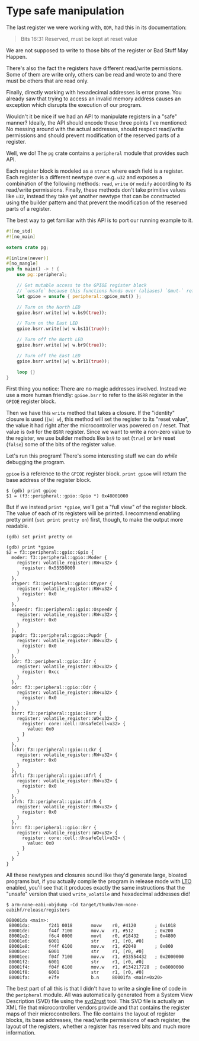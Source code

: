 # Type safe manipulation

The last register we were working with, `ODR`, had this in its documentation:

> Bits 16:31 Reserved, must be kept at reset value

We are not supposed to write to those bits of the register or Bad Stuff May
Happen.

There's also the fact the registers have different read/write permissions. Some
of them are write only, others can be read and wrote to and there must be others
that are read only.

Finally, directly working with hexadecimal addresses is error prone. You already
saw that trying to access an invalid memory address causes an exception which
disrupts the execution of our program.

Wouldn't it be nice if we had an API to manipulate registers in a "safe" manner?
Ideally, the API should encode these three points I've mentioned: No messing
around with the actual addresses, should respect read/write permissions and
should prevent modification of the reserved parts of a register.

Well, we do! The `pg` crate contains a `peripheral` module that provides such
API.

Each register block is modeled as a `struct` where each field is a register.
Each register is a different newtype over e.g. `u32` and exposes a combination
of the following methods: `read`, `write` or `modify` according to its
read/write permissions. Finally, these methods don't take primitive values like
`u32`, instead they take yet another newtype that can be constructed using the
builder pattern and that prevent the modification of the reserved parts of a
register.

The best way to get familiar with this API is to port our running example to it.

``` rust
#![no_std]
#![no_main]

extern crate pg;

#[inline(never)]
#[no_mangle]
pub fn main() -> ! {
    use pg::peripheral;

    // Get mutable access to the GPIOE register block
    // `unsafe` because this functions hands over (aliases) `&mut-` references
    let gpioe = unsafe { peripheral::gpioe_mut() };

    // Turn on the North LED
    gpioe.bsrr.write(|w| w.bs9(true));

    // Turn on the East LED
    gpioe.bsrr.write(|w| w.bs11(true));

    // Turn off the North LED
    gpioe.bsrr.write(|w| w.br9(true));

    // Turn off the East LED
    gpioe.bsrr.write(|w| w.br11(true));

    loop {}
}
```

First thing you notice: There are no magic addresses involved. Instead we use a
more human friendly: `gpioe.bsrr` to refer to the `BSRR` register in the `GPIOE`
register block.

Then we have this `write` method that takes a closure. If the "identity" closure
is used (`|w| w`), this method will set the register to its "reset value", the
value it had right after the microcontroller was powered on / reset. That value
is `0x0` for the `BSRR` register. Since we want to write a non-zero value to the
register, we use builder methods like `bs9` to set (`true`) or `br9` reset
(`false`) some of the bits of the register value.

Let's run this program! There's some interesting stuff we can do *while*
debugging the program.

`gpioe` is a reference to the `GPIOE` register block. `print gpioe` will return
the base address of the register block.

```
$ (gdb) print gpioe
$1 = (f3::peripheral::gpio::Gpio *) 0x48001000
```

But if we instead `print *gpioe`, we'll get a "full view" of the register block.
The value of each of its registers will be printed. I recommend enabling pretty
print (`set print pretty on`) first, though, to make the output more readable.

```
(gdb) set print pretty on

(gdb) print *gpioe
$2 = f3::peripheral::gpio::Gpio {
  moder: f3::peripheral::gpio::Moder {
    register: volatile_register::RW<u32> {
      register: 0x55550000
    }
  },
  otyper: f3::peripheral::gpio::Otyper {
    register: volatile_register::RW<u32> {
      register: 0x0
    }
  },
  ospeedr: f3::peripheral::gpio::Ospeedr {
    register: volatile_register::RW<u32> {
      register: 0x0
    }
  },
  pupdr: f3::peripheral::gpio::Pupdr {
    register: volatile_register::RW<u32> {
      register: 0x0
    }
  },
  idr: f3::peripheral::gpio::Idr {
    register: volatile_register::RO<u32> {
      register: 0xcc
    }
  },
  odr: f3::peripheral::gpio::Odr {
    register: volatile_register::RW<u32> {
      register: 0x0
    }
  },
  bsrr: f3::peripheral::gpio::Bsrr {
    register: volatile_register::WO<u32> {
      register: core::cell::UnsafeCell<u32> {
        value: 0x0
      }
    }
  },
  lckr: f3::peripheral::gpio::Lckr {
    register: volatile_register::RW<u32> {
      register: 0x0
    }
  },
  afrl: f3::peripheral::gpio::Afrl {
    register: volatile_register::RW<u32> {
      register: 0x0
    }
  },
  afrh: f3::peripheral::gpio::Afrh {
    register: volatile_register::RW<u32> {
      register: 0x0
    }
  },
  brr: f3::peripheral::gpio::Brr {
    register: volatile_register::WO<u32> {
      register: core::cell::UnsafeCell<u32> {
        value: 0x0
      }
    }
  }
}
```

All these newtypes and closures sound like they'd generate large, bloated
programs but, if you actually compile the program in release mode with
[LTO](https://en.wikipedia.org/wiki/Interprocedural_optimization)
enabled, you'll see that it produces exactly the same instructions that the
"unsafe" version that used `write_volatile` and hexadecimal addresses did!

```
$ arm-none-eabi-objdump -Cd target/thumbv7em-none-eabihf/release/registers

080001da <main>:
 80001da:       f241 0018       movw    r0, #4120       ; 0x1018
 80001de:       f44f 7100       mov.w   r1, #512        ; 0x200
 80001e2:       f6c4 0000       movt    r0, #18432      ; 0x4800
 80001e6:       6001            str     r1, [r0, #0]
 80001e8:       f44f 6100       mov.w   r1, #2048       ; 0x800
 80001ec:       6001            str     r1, [r0, #0]
 80001ee:       f04f 7100       mov.w   r1, #33554432   ; 0x2000000
 80001f2:       6001            str     r1, [r0, #0]
 80001f4:       f04f 6100       mov.w   r1, #134217728  ; 0x8000000
 80001f8:       6001            str     r1, [r0, #0]
 80001fa:       e7fe            b.n     80001fa <main+0x20>
```

The best part of all this is that I didn't have to write a single line of code
in the `peripheral` module. All was automatically generated from a System View
Description (SVD) file using the [svd2rust] tool. This SVD file is actually an
XML file that microcontroller vendors provide and that contains the register
maps of their microcontrollers. The file contains the layout of register blocks,
its base addresses, the read/write permissions of each register, the layout of
the registers, whether a register has reserved bits and much more information.

[svd2rust]: https://crates.io/crates/svd2rust
